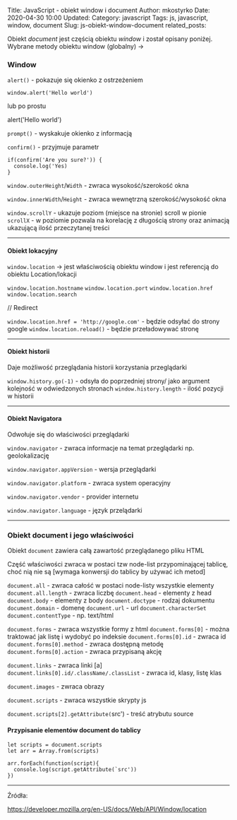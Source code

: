 Title: JavaScript - obiekt window i document
Author: mkostyrko
Date: 2020-04-30 10:00
Updated:
Category: javascript
Tags: js, javascript, window, document
Slug: js-obiekt-window-document
related_posts: 

Obiekt *document* jest częścią obiektu *window* i został opisany poniżej. Wybrane metody obiektu window (globalny) ->

### Window

`alert()` - pokazuje się okienko z ostrzeżeniem

    window.alert('Hello world') 

lub po prostu

  alert('Hello world')

`prompt()` - wyskakuje okienko z informacją

`confirm()` - przyjmuje parametr

    if(confirm('Are you sure?')) {
      console.log('Yes)
    }

`window.outerHeight`/`Width` - zwraca wysokość/szerokość okna

`window.innerWidth`/`Height` - zwraca wewnętrzną szerokość/wysokość okna


`window.scrollY` - ukazuje poziom (miejsce na stronie) scroll w pionie `scrollX` - w poziomie
pozwala na korelację z długością strony oraz animacją ukazującą ilość przeczytanej treści

---
#### Obiekt lokacyjny

`window.location` -> jest właściwością obiektu window i jest referencją do obiektu Location/lokacji

`window.location.hostname`
`window.location.port`
`window.location.href`
`window.location.search`

// Redirect

`window.location.href = 'http://google.com'` - będzie odsyłać do strony google
`window.location.reload()` - będzie przeładowywać stronę

---
#### Obiekt historii

Daje możliwość przeglądania historii korzystania przeglądarki

`window.history.go(-1)` - odsyła do poprzedniej strony/ jako argument kolejność w odwiedzonych stronach
`window.history.length` - ilość pozycji w historii

---

#### Obiekt Navigatora

Odwołuje się do właściwości przeglądarki

`window.navigator` - zwraca informacje na temat przeglądarki np. geolokalizację

`window.navigator.appVersion` - wersja przeglądarki

`window.navigator.platform` - zwraca system operacyjny

`window.navigator.vendor` - provider internetu

`window.navigator.language` - język przelądarki

---
### Obiekt document i jego właściwości

Obiekt `document` zawiera całą zawartość przeglądanego pliku HTML

Część właściwości zwraca w postaci tzw node-list przypominającej tablicę, choć nią nie są [wymaga konwersji do tablicy by używać ich metod]

`document.all` - zwraca całość w postaci node-listy wszystkie elementy  
`document.all.length` - zwraca liczbę 
`document.head` - elementy z head
`document.body` - elementy z body
`document.doctype` - rodzaj dokumentu
`document.domain` - domenę
`document.url` - url
`document.characterSet` 
`document.contentType` - np. text/html

`document.forms` - zwraca wszystkie formy z html
`document.forms[0]` - można traktować jak listę i wydobyć po indeksie
`document.forms[0].id` - zwraca id
`document.forms[0].method` - zwraca dostępną metodę
`document.forms[0].action` - zwraca przypisaną akcję

`document.links` - zwraca linki [a]
`document.links[0].id/.className/.classList` - zwraca id, klasy, listę klas

`document.images` - zwraca obrazy

`document.scripts` - zwraca wszystkie skrypty js

`document.scripts[2].getAttribute(`src') - treść atrybutu source

#### Przypisanie elementów document do tablicy

    let scripts = document.scripts
    let arr = Array.from(scripts)

    arr.forEach(function(script){
      console.log(script.getAttribute(`src'))
    })

---

Źródła:

https://developer.mozilla.org/en-US/docs/Web/API/Window/location